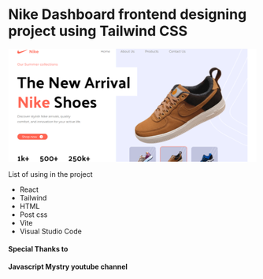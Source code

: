 # Nike Dashboard frontend designing project using Tailwind CSS

![Nike Project Dashboard](https://github.com/Raaz-mourya/Nike-React-TailwindCSS/blob/master/public/Nike_Dash.png)


List of using in the project

- React
- Tailwind
- HTML
- Post css
- Vite
- Visual Studio Code


#### Special Thanks to
**Javascript Mystry youtube channel**






